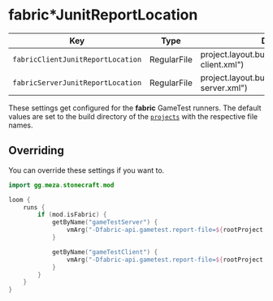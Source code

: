 # fabric*JunitReportLocation

| Key                               | Type        | Default                                                |
|-----------------------------------|-------------|--------------------------------------------------------|
| `fabricClientJunitReportLocation` | RegularFile | project.layout.buildDirectory.file("juni-client.xml")  |
| `fabricServerJunitReportLocation` | RegularFile | project.layout.buildDirectory.file("junit-server.xml") |

These settings get configured for the **fabric** GameTest runners.
The default values are set to the build directory of the [`projects`](../index.mdx#project-vs-root-project) with the respective file names.

## Overriding

You can override these settings if you want to.

```kotlin title="build.gradle.kts"
import gg.meza.stonecraft.mod

loom {
    runs {
        if (mod.isFabric) {
            getByName("gameTestServer") {
                vmArg("-Dfabric-api.gametest.report-file=${rootProject.file("build/junit.xml")}");
            }

            getByName("gameTestClient") {
                vmArg("-Dfabric-api.gametest.report-file=${rootProject.file("build/junit.xml")}");
            }
        }
    }
}
```
